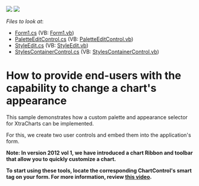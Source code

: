 <!-- default badges list -->
[![](https://img.shields.io/badge/Open_in_DevExpress_Support_Center-FF7200?style=flat-square&logo=DevExpress&logoColor=white)](https://supportcenter.devexpress.com/ticket/details/E703)
[![](https://img.shields.io/badge/📖_How_to_use_DevExpress_Examples-e9f6fc?style=flat-square)](https://docs.devexpress.com/GeneralInformation/403183)
<!-- default badges end -->
<!-- default file list -->
*Files to look at*:

* [Form1.cs](./CS/Form1.cs) (VB: [Form1.vb](./VB/Form1.vb))
* [PaletteEditControl.cs](./CS/PaletteEditControl.cs) (VB: [PaletteEditControl.vb](./VB/PaletteEditControl.vb))
* [StyleEdit.cs](./CS/StyleEdit.cs) (VB: [StyleEdit.vb](./VB/StyleEdit.vb))
* [StylesContainerControl.cs](./CS/StylesContainerControl.cs) (VB: [StylesContainerControl.vb](./VB/StylesContainerControl.vb))
<!-- default file list end -->
# How to provide end-users with the capability to change a chart's appearance


<p>This sample demonstrates how a custom palette and appearance selector for XtraCharts can be implemented.</p><p>For this, we create two user controls and embed them into the application's form.</p><p><strong>Note: In version 2012 vol </strong><strong>1</strong><strong>, we have introduced a chart Ribbon and toolbar that allow you to quickly customize a chart.</strong></p><p><strong>To start using these tools, locate the corresponding ChartControl's smart tag on your form. For more information, review </strong><a href="http://www.youtube.com/watch?v=-JHOgsOwGl8"><strong><u>this video</u></strong></a><strong>.</strong></p><br />


<br/>


